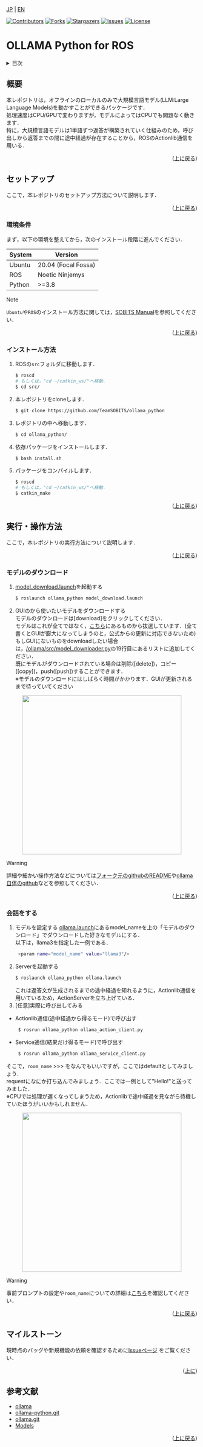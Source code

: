 <a name="readme-top"></a>

[JP](README.md) | [EN](README_en.md)

[![Contributors][contributors-shield]][contributors-url]
[![Forks][forks-shield]][forks-url]
[![Stargazers][stars-shield]][stars-url]
[![Issues][issues-shield]][issues-url]
[![License][license-shield]][license-url]

# OLLAMA Python for ROS

<!-- 目次 -->
<details>
  <summary>目次</summary>
  <ol>
    <li>
      <a href="#概要">概要</a>
    </li>
    <li>
      <a href="#セットアップ">セットアップ</a>
      <ul>
        <li><a href="#環境条件">環境条件</a></li>
        <li><a href="#インストール方法">インストール方法</a></li>
      </ul>
    </li>
    <li>
      <a href="#実行・操作方法">実行・操作方法</a>
      <ul>
        <li><a href="#モデルのダウンロード">モデルのダウンロード</a></li>
        <li><a href="#会話をする">会話をする</a></li>
      </ul>
    </li>
    <li><a href="#マイルストーン">マイルストーン</a></li>
    <!-- <li><a href="#contributing">Contributing</a></li> -->
    <!-- <li><a href="#license">License</a></li> -->
    <li><a href="#参考文献">参考文献</a></li>
  </ol>
</details>



<!-- レポジトリの概要 -->
## 概要

本レポジトリは，オフラインのローカルのみで大規模言語モデル(LLM:Large Language Models)を動かすことができるパッケージです．\
処理速度はCPU/GPUで変わりますが，モデルによってはCPUでも問題なく動きます．\
特に，大規模言語モデルは1単語ずつ返答が構築されていく仕組みのため，呼び出しから返答までの間に途中経過が存在することから，ROSのActionlib通信を用いる．

<p align="right">(<a href="#readme-top">上に戻る</a>)</p>


<!-- セットアップ -->
## セットアップ

ここで，本レポジトリのセットアップ方法について説明します．

<p align="right">(<a href="#readme-top">上に戻る</a>)</p>


### 環境条件

まず，以下の環境を整えてから，次のインストール段階に進んでください．

| System | Version |
| --- | --- |
| Ubuntu | 20.04 (Focal Fossa) |
| ROS    | Noetic Ninjemys     |
| Python | >=3.8               |

> [!NOTE]
> `Ubuntu`や`ROS`のインストール方法に関しては，[SOBITS Manual](https://github.com/TeamSOBITS/sobits_manual#%E9%96%8B%E7%99%BA%E7%92%B0%E5%A2%83%E3%81%AB%E3%81%A4%E3%81%84%E3%81%A6)を参照してください．

<p align="right">(<a href="#readme-top">上に戻る</a>)</p>


### インストール方法

1. ROSの`src`フォルダに移動します．
   ```sh
   $ roscd
   # もしくは，"cd ~/catkin_ws/"へ移動．
   $ cd src/
   ```
2. 本レポジトリをcloneします．
   ```sh
   $ git clone https://github.com/TeamSOBITS/ollama_python
   ```
3. レポジトリの中へ移動します．
   ```sh
   $ cd ollama_python/
   ```
4. 依存パッケージをインストールします．
   ```sh
   $ bash install.sh
   ```
5. パッケージをコンパイルします．
   ```sh
   $ roscd
   # もしくは，"cd ~/catkin_ws/"へ移動．
   $ catkin_make
   ```

<p align="right">(<a href="#readme-top">上に戻る</a>)</p>


<!-- 実行・操作方法 -->
## 実行・操作方法

ここで，本レポジトリの実行方法について説明します．

<p align="right">(<a href="#readme-top">上に戻る</a>)</p>


### モデルのダウンロード

1. [model_download.launch](/launch/model_download.launch)を起動する
   ```sh
   $ roslaunch ollama_python model_download.launch
   ```
2. GUIのから使いたいモデルをダウンロードする\
  モデルのダウンロードは[download]をクリックしてください．\
  モデルはこれが全てではなく，[こちら](https://ollama.com/library)にあるものから抜選しています．(全て書くとGUIが膨大になってしまうのと，公式からの更新に対応できないため)\
  もしGUIにないものをdownloadしたい場合は，[/ollama/src/model_downloader.py](src/model_downloader.py)の19行目にあるリストに追加してください．\
  既にモデルがダウンロードされている場合は削除([delete])，コピー([copy])，push([push])することができます．\
  ※モデルのダウンロードにはしばらく時間がかかります．GUIが更新されるまで待っていてください

<div align="center">
  <img src="img/download_demo.png" height="420">
</div>

> [!WARNING]
> 詳細や細かい操作方法などについては[フォーク元のgithubのREADME](https://github.com/ollama/ollama-python)や[ollama自体のgithub](https://github.com/ollama/ollama)などを参照してください．

<p align="right">(<a href="#readme-top">上に戻る</a>)</p>


### 会話をする

1. モデルを設定する
  [ollama.launch](/launch/ollama.launch)にあるmodel_nameを上の「モデルのダウンロード」でダウンロードした好きなモデルにする．\
  以下は，llama3を指定した一例である．
   ```sh
    <param name="model_name" value="llama3"/>
   ```
2. Serverを起動する
   ```sh
   $ roslaunch ollama_python ollama.launch
   ```
   これは返答文が生成されるまでの途中経過を知れるように，Actionlib通信を用いているため，ActionServerを立ち上げている．
3. [任意]実際に呼び出してみる
  - Actionlib通信(途中経過から得るモード)で呼び出す
    ```sh
     $ rosrun ollama_python ollama_action_client.py
    ```
  - Service通信(結果だけ得るモード)で呼び出す
    ```sh
     $ rosrun ollama_python ollama_service_client.py
    ```
  そこで，`room_name` >>> をなんでもいいですが，ここではdefaultとしてみましょう．\
  requestになにか打ち込んでみましょう．ここでは一例として"Hello!"と送ってみました．\
  ※CPUでは処理が遅くなってしまうため，Actionlibで途中経過を見ながら待機していたほうがいいかもしれません．

<div align="center">
  <img src="img/say_hello_demo.png" height="420">
</div>

> [!WARNING]
> 事前プロンプトの設定や`room_name`についての詳細は[こちら](/README_DETAILS.md)を確認してください．

<p align="right">(<a href="#readme-top">上に戻る</a>)</p>


<!-- マイルストーン -->
## マイルストーン

現時点のバッグや新規機能の依頼を確認するために[Issueページ][issues-url] をご覧ください．

<p align="right">(<a href="#readme-top">上に</a>)</p>


<!-- 参考文献 -->
## 参考文献

* [ollama](https://ollama.com/)
* [ollama-python.git](https://github.com/ollama/ollama-python)
* [ollama.git](https://github.com/ollama/ollama)
* [Models](https://ollama.com/library)

<p align="right">(<a href="#readme-top">上に戻る</a>)</p>



<!-- MARKDOWN LINKS & IMAGES -->
<!-- https://www.markdownguide.org/basic-syntax/#reference-style-links -->
[contributors-shield]: https://img.shields.io/github/contributors/TeamSOBITS/ollama_python.svg?style=for-the-badge
[contributors-url]: https://github.com/TeamSOBITS/ollama_python/graphs/contributors
[forks-shield]: https://img.shields.io/github/forks/TeamSOBITS/ollama_python.svg?style=for-the-badge
[forks-url]: https://github.com/TeamSOBITS/ollama_python/network/members
[stars-shield]: https://img.shields.io/github/stars/TeamSOBITS/ollama_python.svg?style=for-the-badge
[stars-url]: https://github.com/TeamSOBITS/ollama_python/stargazers
[issues-shield]: https://img.shields.io/github/issues/TeamSOBITS/ollama_python.svg?style=for-the-badge
[issues-url]: https://github.com/TeamSOBITS/ollama_python/issues
[license-shield]: https://img.shields.io/github/license/github_username/repo_name.svg?style=for-the-badge
[license-url]: LICENSE